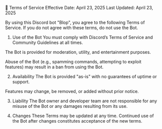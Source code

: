 📜 Terms of Service
Effective Date: April 23, 2025
Last Updated: April 23, 2025

By using this Discord bot "Blop", you agree to the following Terms of Service. If you do not agree with these terms, do not use the Bot.

1. Use of the Bot
You must comply with Discord’s Terms of Service and Community Guidelines at all times.

The Bot is provided for moderation, utility, and entertainment purposes.

Abuse of the Bot (e.g., spamming commands, attempting to exploit features) may result in a ban from using the Bot.

2. Availability
The Bot is provided "as-is" with no guarantees of uptime or support.

Features may change, be removed, or added without prior notice.

3. Liability
The Bot owner and developer team are not responsible for any misuse of the Bot or any damages resulting from its use.

4. Changes
These Terms may be updated at any time. Continued use of the Bot after changes constitutes acceptance of the new terms.
